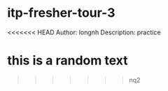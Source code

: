 # itp-fresher-tour-3

<<<<<<< HEAD
Author: longnh
Description: practice

















this is a random text
=======


>>>>>>> nq2
